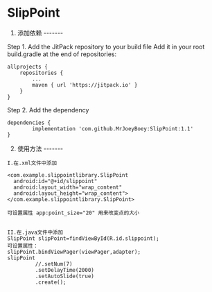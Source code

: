# SlipPoint
   1. 添加依赖 
    -------  
        

Step 1. Add the JitPack repository to your build file
        Add it in your root build.gradle at the end of repositories:
        
	allprojects {
		repositories {
			...
			maven { url 'https://jitpack.io' }
		}
	}
  
Step 2. Add the dependency

	dependencies {
	        implementation 'com.github.MrJoeyBoey:SlipPoint:1.1'
	}
  
  
   2. 使用方法 
    -------  
    
    I.在.xml文件中添加
    
    <com.example.slippointlibrary.SlipPoint
      android:id="@+id/slippoint"
      android:layout_width="wrap_content"
      android:layout_height="wrap_content">
    </com.example.slippointlibrary.SlipPoint>
    
    可设置属性 app:point_size="20" 用来改变点的大小
    
    
    II.在.java文件中添加
    SlipPoint slipPoint=findViewById(R.id.slippoint);
    可设置属性：
    slipPoint.bindViewPager(viewPager,adapter);
    slipPoint
             //.setNum(7)
             .setDelayTime(2000)
             .setAutoSlide(true)
             .create();
    
    
